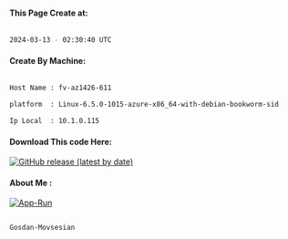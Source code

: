 
   
#### This Page Create at:

```bash

2024-03-13 - 02:30:40 UTC

```

#### Create By Machine:

```bash

Host Name : fv-az1426-611

platform  : Linux-6.5.0-1015-azure-x86_64-with-debian-bookworm-sid

Ip Local  : 10.1.0.115

```
#### Download This code Here:

[![GitHub release (latest by date)](https://img.shields.io/github/v/release/Gosdan-Movsesian/Gosdan?style=for-the-badge&label=Download)](https://github.com/Gosdan-Movsesian/Gosdan/releases) 

</p> 

#### About Me :

[![App-Run](https://github.com/Gosdan-Movsesian/Gosdan/actions/workflows/App-Run.yml/badge.svg)](https://github.com/Gosdan-Movsesian/Gosdan/actions/workflows/App-Run.yml)

```bash

Gosdan-Movsesian

```

